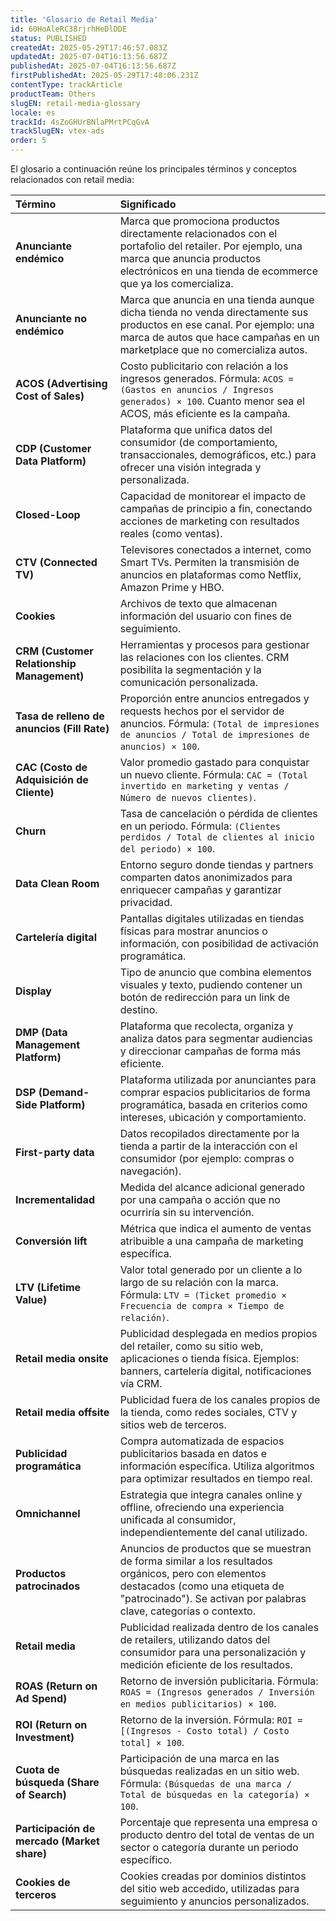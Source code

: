 ```yaml
---
title: 'Glosario de Retail Media'
id: 60HoAleRC38rjrhHeDlDDE
status: PUBLISHED
createdAt: 2025-05-29T17:46:57.083Z
updatedAt: 2025-07-04T16:13:56.687Z
publishedAt: 2025-07-04T16:13:56.687Z
firstPublishedAt: 2025-05-29T17:48:06.231Z
contentType: trackArticle
productTeam: Others
slugEN: retail-media-glossary
locale: es
trackId: 4sZoGHUrBNlaPMrtPCqGvA
trackSlugEN: vtex-ads
order: 5
---
```


El glosario a continuación reúne los principales términos y conceptos relacionados con retail media:

| Término | Significado |
| :---- | :---- |
| **Anunciante endémico** | Marca que promociona productos directamente relacionados con el portafolio del retailer. Por ejemplo, una marca que anuncia productos electrónicos en una tienda de ecommerce que ya los comercializa. |
| **Anunciante no endémico** | Marca que anuncia en una tienda aunque dicha tienda no venda directamente sus productos en ese canal. Por ejemplo: una marca de autos que hace campañas en un marketplace que no comercializa autos. |
| **ACOS (Advertising Cost of Sales)** | Costo publicitario con relación a los ingresos generados. Fórmula: `ACOS = (Gastos en anuncios / Ingresos generados) × 100`. Cuanto menor sea el ACOS, más eficiente es la campaña. |
| **CDP (Customer Data Platform)** | Plataforma que unifica datos del consumidor (de comportamiento, transaccionales, demográficos, etc.) para ofrecer una visión integrada y personalizada. |
| **Closed-Loop** | Capacidad de monitorear el impacto de campañas de principio a fin, conectando acciones de marketing con resultados reales (como ventas). |
| **CTV (Connected TV)** | Televisores conectados a internet, como Smart TVs. Permiten la transmisión de anuncios en plataformas como Netflix, Amazon Prime y HBO. |
| **Cookies** | Archivos de texto que almacenan información del usuario con fines de seguimiento. |
| **CRM (Customer Relationship Management)** | Herramientas y procesos para gestionar las relaciones con los clientes. CRM posibilita la segmentación y la comunicación personalizada. |
| **Tasa de relleno de anuncios (Fill Rate)** | Proporción entre anuncios entregados y requests hechos por el servidor de anuncios. Fórmula: `(Total de impresiones de anuncios / Total de impresiones de anuncios) × 100`. |
| **CAC (Costo de Adquisición de Cliente)** | Valor promedio gastado para conquistar un nuevo cliente. Fórmula: `CAC = (Total invertido en marketing y ventas / Número de nuevos clientes)`. |
| **Churn** | Tasa de cancelación o pérdida de clientes en un periodo. Fórmula: `(Clientes perdidos / Total de clientes al inicio del periodo) × 100`. |
| **Data Clean Room** | Entorno seguro donde tiendas y partners comparten datos anonimizados para enriquecer campañas y garantizar privacidad. |
| **Cartelería digital** | Pantallas digitales utilizadas en tiendas físicas para mostrar anuncios o información, con posibilidad de activación programática. |
| **Display** | Tipo de anuncio que combina elementos visuales y texto, pudiendo contener un botón de redirección para un link de destino. |
| **DMP (Data Management Platform)** | Plataforma que recolecta, organiza y analiza datos para segmentar audiencias y direccionar campañas de forma más eficiente. |
| **DSP (Demand-Side Platform)** | Plataforma utilizada por anunciantes para comprar espacios publicitarios de forma programática, basada en criterios como intereses, ubicación y comportamiento. |
| **First-party data** | Datos recopilados directamente por la tienda a partir de la interacción con el consumidor (por ejemplo: compras o navegación). |
| **Incrementalidad** | Medida del alcance adicional generado por una campaña o acción que no ocurriría sin su intervención. |
| **Conversión lift** | Métrica que indica el aumento de ventas atribuible a una campaña de marketing específica. |
| **LTV (Lifetime Value)** | Valor total generado por un cliente a lo largo de su relación con la marca. Fórmula: `LTV = (Ticket promedio × Frecuencia de compra × Tiempo de relación)`. |
| **Retail media onsite** | Publicidad desplegada en medios propios del retailer, como su sitio web, aplicaciones o tienda física. Ejemplos: banners, cartelería digital, notificaciones vía CRM. |
| **Retail media offsite** | Publicidad fuera de los canales propios de la tienda, como redes sociales, CTV y sitios web de terceros. |
| **Publicidad programática** | Compra automatizada de espacios publicitarios basada en datos e información específica. Utiliza algoritmos para optimizar resultados en tiempo real. |
| **Omnichannel** | Estrategia que integra canales online y offline, ofreciendo una experiencia unificada al consumidor, independientemente del canal utilizado. |
| **Productos patrocinados** | Anuncios de productos que se muestran de forma similar a los resultados orgánicos, pero con elementos destacados (como una etiqueta de "patrocinado"). Se activan por palabras clave, categorías o contexto. |
| **Retail media** | Publicidad realizada dentro de los canales de retailers, utilizando datos del consumidor para una personalización y medición eficiente de los resultados. |
| **ROAS (Return on Ad Spend)** | Retorno de inversión publicitaria. Fórmula: `ROAS = (Ingresos generados / Inversión en medios publicitarios) × 100`. |
| **ROI (Return on Investment)** | Retorno de la inversión. Fórmula: `ROI = [(Ingresos - Costo total) / Costo total] × 100`. |
| **Cuota de búsqueda (Share of Search)** | Participación de una marca en las búsquedas realizadas en un sitio web. Fórmula: `(Búsquedas de una marca / Total de búsquedas en la categoría) × 100`. |
| **Participación de mercado (Market share)** | Porcentaje que representa una empresa o producto dentro del total de ventas de un sector o categoría durante un periodo específico. |
| **Cookies de terceros** | Cookies creadas por dominios distintos del sitio web accedido, utilizadas para seguimiento y anuncios personalizados. |

